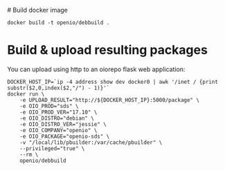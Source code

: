 # Build docker image

    docker build -t openio/debbuild .

# Build & upload resulting packages

You can upload using http to an oiorepo flask web application:

```console
DOCKER_HOST_IP=`ip -4 address show dev docker0 | awk '/inet / {print substr($2,0,index($2,"/") - 1)}'`
docker run \
    -e UPLOAD_RESULT="http://${DOCKER_HOST_IP}:5000/package" \
    -e OIO_PROD="sds" \
    -e OIO_PROD_VER="17.10" \
    -e OIO_DISTRO="debian" \
    -e OIO_DISTRO_VER="jessie" \
    -e OIO_COMPANY="openio" \
    -e OIO_PACKAGE="openio-sds" \
    -v "/local/lib/pbuilder:/var/cache/pbuilder" \
    --privileged="true" \
    --rm \
    openio/debbuild
```
